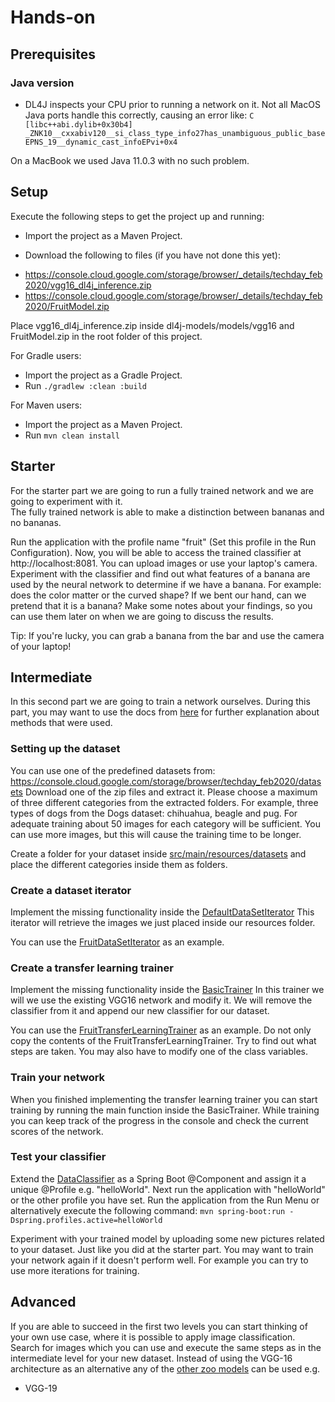 # Hands-on 

## Prerequisites

### Java version
* DL4J inspects your CPU prior to running a network on it. Not all MacOS Java ports handle this correctly, causing
an error like:
````C  [libc++abi.dylib+0x30b4]  _ZNK10__cxxabiv120__si_class_type_info27has_unambiguous_public_baseEPNS_19__dynamic_cast_infoEPvi+0x4````

On a MacBook we used Java 11.0.3 with no such problem.

## Setup

Execute the following steps to get the project up and running:

* Import the project as a Maven Project.

* Download the following to files (if you have not done this yet):
- https://console.cloud.google.com/storage/browser/_details/techday_feb2020/vgg16_dl4j_inference.zip
- https://console.cloud.google.com/storage/browser/_details/techday_feb2020/FruitModel.zip

Place vgg16_dl4j_inference.zip inside dl4j-models/models/vgg16 and FruitModel.zip in the root folder of this project.

For Gradle users:
* Import the project as a Gradle Project.
* Run ```./gradlew :clean :build``` 

For Maven users:

* Import the project as a Maven Project.
* Run ``mvn clean install``


## Starter


For the starter part we are going to run a fully trained network and we are going to experiment with it. \
The fully trained network is able to make a distinction between bananas and no bananas. 
 
Run the application with the profile name "fruit" (Set this profile in the Run Configuration). Now, you will be able to access the trained classifier at http://localhost:8081. You can upload images or use your laptop's camera.
Experiment with the classifier and find out what features of a banana are used by the neural network to determine if we have a banana.
For example: does the color matter or the curved shape? If we bent our hand, can we pretend that it is a banana?
Make some notes about your findings, so you can use them later on when we are going to discuss the results.

Tip: If you're lucky, you can grab a banana from the bar and use the camera of your laptop!

## Intermediate
In this second part we are going to train a network ourselves. During this part, you may want to use the docs from [here](https://deeplearning4j.org/docs/latest/) for further explanation about methods that were used.

### Setting up the dataset
You can use one of the predefined datasets from: https://console.cloud.google.com/storage/browser/techday_feb2020/datasets Download one of the zip files and extract it.
Please choose a maximum of three different categories from the extracted folders. For example, three types of dogs from the Dogs dataset: chihuahua, beagle and pug. For adequate training about 50 images for each
category will be sufficient. You can use more images, but this will cause the training time to be longer.

Create a folder for your dataset inside [src/main/resources/datasets](src/main/resources/datasets) and place the different categories inside them as folders.

### Create a dataset iterator
Implement the missing functionality inside the [DefaultDataSetIterator](src/main/java/nl/avisi/labs/deeplearning/transferlearning/handson/intermediate/IntermediateDataSetIterator.java)
This iterator will retrieve the images we just placed inside our resources folder.

You can use the [FruitDataSetIterator](src/main/java/nl/avisi/labs/deeplearning/transferlearning/handson/starter/FruitDataSetIterator.java) as an example.

### Create a transfer learning trainer
Implement the missing functionality inside the [BasicTrainer](src/main/java/nl/avisi/labs/deeplearning/transferlearning/handson/intermediate/IntermediateTrainer.java)
In this trainer we will we use the existing VGG16 network and modify it. We will remove the classifier from it and append our new classifier for our dataset.

You can use the [FruitTransferLearningTrainer](src/main/java/nl/avisi/labs/deeplearning/transferlearning/handson/starter/FruitTransferLearningTrainer.java) as an example.
Do not only copy the contents of the FruitTransferLearningTrainer. Try to find out what steps are taken. You may also have to modify one of the class variables.

### Train your network
When you finished implementing the transfer learning trainer you can start training by running the main function inside the BasicTrainer.
While training you can keep track of the progress in the console and check the current scores of the network. 

### Test your classifier
Extend the [DataClassifier](src/main/java/nl/avisi/labs/deeplearning/transferlearning/handson/DataClassifier.java) as a Spring Boot @Component and assign it a unique @Profile e.g. "helloWorld".
Next run the application with "helloWorld" or the other profile you have set. Run the application from the Run Menu or alternatively execute the following command:
```mvn spring-boot:run -Dspring.profiles.active=helloWorld```

Experiment with your trained model by uploading some new pictures related to your dataset. Just like you did at the starter part.
You may want to train your network again if it doesn't perform well. For example you can try to use more iterations for training.

## Advanced
If you are able to succeed in the first two levels you can start thinking of your own use case, where it is possible to apply image classification.
Search for images which you can use and execute the same steps as in the intermediate level for your new dataset. Instead of using the VGG-16 architecture as an alternative any of the [other zoo models](https://deeplearning4j.org/docs/latest/deeplearning4j-zoo-models) can be used
e.g.
- VGG-19
